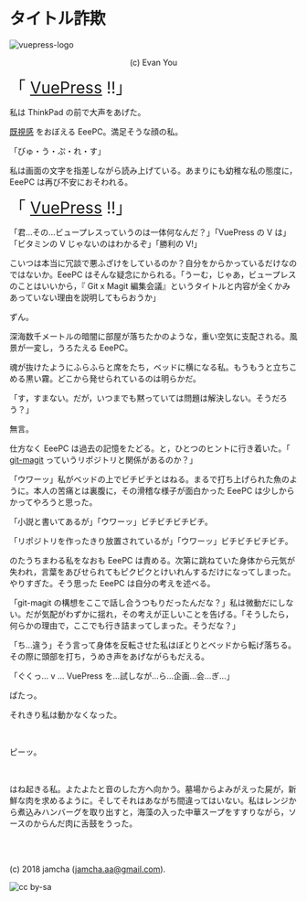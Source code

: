 

# タイトル詐欺

![vuepress-logo](https://raw.githubusercontent.com/vuejs/vuepress/master/docs/.vuepress/public/hero.png)

<center>(c) Evan You</center>

<span style="font-size: 200%;">「 [VuePress](https://vuepress.vuejs.org/) !!」</span>

私は ThinkPad の前で大声をあげた。

[既視感](https://jamcha-aa.github.io/magit-meeting/article/) をおぼえる EeePC。満足そうな顔の私。

「びゅ・う・ぷ・れ・す」

私は画面の文字を指差しながら読み上げている。あまりにも幼稚な私の態度に，EeePC は再び不安におそわれる。

<span style="font-size: 200%;">「 [VuePress](https://vuepress.vuejs.org/) !!」</span>

「君…その…ビュープレスっていうのは一体何なんだ？」「VuePress の V は」「ビタミンの V じゃないのはわかるぞ」「勝利の V!」

こいつは本当に冗談で悪ふざけをしているのか？自分をからかっているだけなのではないか。EeePC はそんな疑念にかられる。「うーむ，じゃあ，ビュープレスのことはいいから，『 Git x Magit 編集会議』というタイトルと内容が全くかみあっていない理由を説明してもらおうか」

ずん。

深海数千メートルの暗闇に部屋が落ちたかのような，重い空気に支配される。風景が一変し，うろたえる EeePC。

魂が抜けたようにふらふらと席をたち，ベッドに横になる私。もうもうと立ちこめる黒い霧。どこから発せられているのは明らかだ。

「す，すまない。だが，いつまでも黙っていては問題は解決しない。そうだろう？」

無言。

仕方なく EeePC は過去の記憶をたどる。と，ひとつのヒントに行き着いた。「 [git-magit](https://github.com/jamcha-aa/git-magit) っていうリポジトリと関係があるのか？」

「ウワーッ」私がベッドの上でビチビチとはねる。まるで打ち上げられた魚のように。本人の苦痛とは裏腹に，その滑稽な様子が面白かった EeePC は少しからかってやろうと思った。

「小説と書いてあるが」「ウワーッ」ビチビチビチビチ。

「リポジトリを作ったきり放置されているが」「ウワーッ」ビチビチビチビチ。

のたうちまわる私をなおも EeePC は責める。次第に跳ねていた身体から元気が失われ，言葉をあびせられてもピクピクとけいれんするだけになってしまった。やりすぎた。そう思った EeePC は自分の考えを述べる。

「git-magit の構想をここで話し合うつもりだったんだな？」私は微動だにしない。だが気配がわずかに揺れ，その考えが正しいことを告げる。「そうしたら，何らかの理由で，ここでも行き詰まってしまった。そうだな？」

「ち…違う」そう言って身体を反転させた私はぼとりとベッドから転げ落ちる。その際に頭部を打ち，うめき声をあげながらもだえる。

「ぐくっ… v … VuePress を…試しなが…ら…企画…会…ぎ…」

ぱたっ。

それきり私は動かなくなった。

<br>

ピーッ。

<br>

はね起きる私。よたよたと音のした方へ向かう。墓場からよみがえった屍が，新鮮な肉を求めるように。そしてそれはあながち間違ってはいない。私はレンジから煮込みハンバーグを取り出すと，海藻の入った中華スープをすすりながら，ソースのからんだ肉に舌鼓をうった。

<br>
<br>

(c) 2018 jamcha (jamcha.aa@gmail.com).

![cc by-sa](https://i.creativecommons.org/l/by-sa/4.0/88x31.png)

